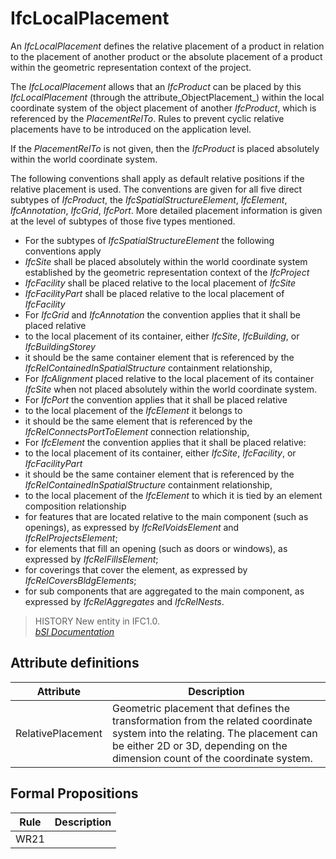 IfcLocalPlacement
=================
An _IfcLocalPlacement_ defines the relative placement of a product in relation
to the placement of another product or the absolute placement of a product
within the geometric representation context of the project.  
  
The _IfcLocalPlacement_ allows that an _IfcProduct_ can be placed by this
_IfcLocalPlacement_ (through the attribute_ObjectPlacement_) within the local
coordinate system of the object placement of another _IfcProduct_, which is
referenced by the _PlacementRelTo_. Rules to prevent cyclic relative
placements have to be introduced on the application level.  
  
If the _PlacementRelTo_ is not given, then the _IfcProduct_ is placed
absolutely within the world coordinate system.  
  
The following conventions shall apply as default relative positions if the
relative placement is used. The conventions are given for all five direct
subtypes of _IfcProduct_, the _IfcSpatialStructureElement_, _IfcElement_,
_IfcAnnotation_, _IfcGrid_, _IfcPort_. More detailed placement information is
given at the level of subtypes of those five types mentioned.  
  
* For the subtypes of _IfcSpatialStructureElement_ the following conventions apply   
* _IfcSite_ shall be placed absolutely within the world coordinate system established by the geometric representation context of the _IfcProject_   
* _IfcFacility_ shall be placed relative to the local placement of _IfcSite_   
* _IfcFacilityPart_ shall be placed relative to the local placement of _IfcFacility_   
* For _IfcGrid_ and _IfcAnnotation_ the convention applies that it shall be placed relative   
* to the local placement of its container, either _IfcSite_, _IfcBuilding_, or _IfcBuildingStorey_   
* it should be the same container element that is referenced by the _IfcRelContainedInSpatialStructure_ containment relationship,   
* For _IfcAlignment_ placed relative to the local placement of its container _IfcSite_ when not placed absolutely within the world coordinate system.   
* For _IfcPort_ the convention applies that it shall be placed relative   
* to the local placement of the _IfcElement_ it belongs to   
* it should be the same element that is referenced by the _IfcRelConnectsPortToElement_ connection relationship,   
* For _IfcElement_ the convention applies that it shall be placed relative:   
* to the local placement of its container, either _IfcSite_, _IfcFacility_, or _IfcFacilityPart_   
* it should be the same container element that is referenced by the _IfcRelContainedInSpatialStructure_ containment relationship,   
* to the local placement of the _IfcElement_ to which it is tied by an element composition relationship   
* for features that are located relative to the main component (such as openings), as expressed by _IfcRelVoidsElement_ and _IfcRelProjectsElement_;  
* for elements that fill an opening (such as doors or windows), as expressed by _IfcRelFillsElement_;  
* for coverings that cover the element, as expressed by _IfcRelCoversBldgElements_;  
* for sub components that are aggregated to the main component, as expressed by _IfcRelAggregates_ and _IfcRelNests_.   
  
> HISTORY  New entity in IFC1.0.  
[ _bSI
Documentation_](https://standards.buildingsmart.org/IFC/DEV/IFC4_2/FINAL/HTML/schema/ifcgeometricconstraintresource/lexical/ifclocalplacement.htm)


Attribute definitions
---------------------
| Attribute         | Description                                                                                                                                                                                                |
|-------------------|------------------------------------------------------------------------------------------------------------------------------------------------------------------------------------------------------------|
| RelativePlacement | Geometric placement that defines the transformation from the related coordinate system into the relating. The placement can be either 2D or 3D, depending on the dimension count of the coordinate system. |

Formal Propositions
-------------------
| Rule   | Description   |
|--------|---------------|
| WR21   |               |

